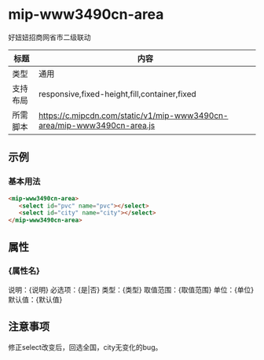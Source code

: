 # mip-www3490cn-area

好妞妞招商网省市二级联动

标题|内容
----|----
类型|通用
支持布局|responsive,fixed-height,fill,container,fixed
所需脚本|https://c.mipcdn.com/static/v1/mip-www3490cn-area/mip-www3490cn-area.js

## 示例

### 基本用法
```html
<mip-www3490cn-area>
   <select id="pvc" name="pvc"></select>
   <select id="city" name="city"></select>
</mip-www3490cn-area>
```

## 属性

### {属性名}

说明：{说明}
必选项：{是|否}
类型：{类型}
取值范围：{取值范围}
单位：{单位}
默认值：{默认值}

## 注意事项
修正select改变后，回选全国，city无变化的bug。

